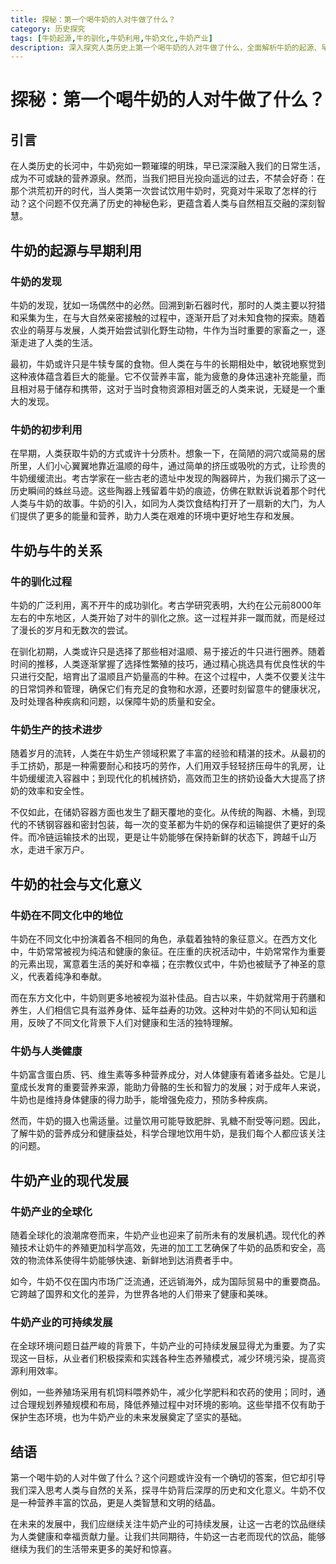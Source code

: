 ```yaml
---
title: 探秘：第一个喝牛奶的人对牛做了什么？
category: 历史探究
tags: [牛奶起源,牛的驯化,牛奶利用,牛奶文化,牛奶产业]
description: 深入探究人类历史上第一个喝牛奶的人对牛做了什么，全面解析牛奶的起源、早期利用、与牛的关系、社会文化意义以及现代产业发展，带你领略牛奶背后的深厚历史与文化内涵。
---
```


# 探秘：第一个喝牛奶的人对牛做了什么？

## 引言

在人类历史的长河中，牛奶宛如一颗璀璨的明珠，早已深深融入我们的日常生活，成为不可或缺的营养源泉。然而，当我们把目光投向遥远的过去，不禁会好奇：在那个洪荒初开的时代，当人类第一次尝试饮用牛奶时，究竟对牛采取了怎样的行动？这个问题不仅充满了历史的神秘色彩，更蕴含着人类与自然相互交融的深刻智慧。

## 牛奶的起源与早期利用

### 牛奶的发现

牛奶的发现，犹如一场偶然中的必然。回溯到新石器时代，那时的人类主要以狩猎和采集为生，在与大自然亲密接触的过程中，逐渐开启了对未知食物的探索。随着农业的萌芽与发展，人类开始尝试驯化野生动物，牛作为当时重要的家畜之一，逐渐走进了人类的生活。

最初，牛奶或许只是牛犊专属的食物。但人类在与牛的长期相处中，敏锐地察觉到这种液体蕴含着巨大的能量。它不仅营养丰富，能为疲惫的身体迅速补充能量，而且相对易于储存和携带，这对于当时食物资源相对匮乏的人类来说，无疑是一个重大的发现。

### 牛奶的初步利用

在早期，人类获取牛奶的方式或许十分质朴。想象一下，在简陋的洞穴或简易的居所里，人们小心翼翼地靠近温顺的母牛，通过简单的挤压或吸吮的方式，让珍贵的牛奶缓缓流出。考古学家在一些古老的遗址中发现的陶器碎片，为我们揭示了这一历史瞬间的蛛丝马迹。这些陶器上残留着牛奶的痕迹，仿佛在默默诉说着那个时代人类与牛奶的故事。牛奶的引入，如同为人类饮食结构打开了一扇新的大门，为人们提供了更多的能量和营养，助力人类在艰难的环境中更好地生存和发展。

## 牛奶与牛的关系

### 牛的驯化过程

牛奶的广泛利用，离不开牛的成功驯化。考古学研究表明，大约在公元前8000年左右的中东地区，人类开始了对牛的驯化之旅。这一过程并非一蹴而就，而是经过了漫长的岁月和无数次的尝试。

在驯化初期，人类或许只是选择了那些相对温顺、易于接近的牛只进行圈养。随着时间的推移，人类逐渐掌握了选择性繁殖的技巧，通过精心挑选具有优良性状的牛只进行交配，培育出了温顺且产奶量高的牛种。在这个过程中，人类不仅要关注牛的日常饲养和管理，确保它们有充足的食物和水源，还要时刻留意牛的健康状况，及时处理各种疾病和问题，以保障牛奶的质量和安全。

### 牛奶生产的技术进步

随着岁月的流转，人类在牛奶生产领域积累了丰富的经验和精湛的技术。从最初的手工挤奶，那是一种需要耐心和技巧的劳作，人们用双手轻轻挤压母牛的乳房，让牛奶缓缓流入容器中；到现代化的机械挤奶，高效而卫生的挤奶设备大大提高了挤奶的效率和安全性。

不仅如此，在储奶容器方面也发生了翻天覆地的变化。从传统的陶器、木桶，到现代的不锈钢容器和密封包装，每一次的变革都为牛奶的保存和运输提供了更好的条件。而冷链运输技术的出现，更是让牛奶能够在保持新鲜的状态下，跨越千山万水，走进千家万户。

## 牛奶的社会与文化意义

### 牛奶在不同文化中的地位

牛奶在不同文化中扮演着各不相同的角色，承载着独特的象征意义。在西方文化中，牛奶常常被视为纯洁和健康的象征。在庄重的庆祝活动中，牛奶常常作为重要的元素出现，寓意着生活的美好和幸福；在宗教仪式中，牛奶也被赋予了神圣的意义，代表着纯净和奉献。

而在东方文化中，牛奶则更多地被视为滋补佳品。自古以来，牛奶就常用于药膳和养生，人们相信它具有滋养身体、延年益寿的功效。这种对牛奶的不同认知和运用，反映了不同文化背景下人们对健康和生活的独特理解。

### 牛奶与人类健康

牛奶富含蛋白质、钙、维生素等多种营养成分，对人体健康有着诸多益处。它是儿童成长发育的重要营养来源，能助力骨骼的生长和智力的发展；对于成年人来说，牛奶也是维持身体健康的得力助手，能增强免疫力，预防多种疾病。

然而，牛奶的摄入也需适量。过量饮用可能导致肥胖、乳糖不耐受等问题。因此，了解牛奶的营养成分和健康益处，科学合理地饮用牛奶，是我们每个人都应该关注的问题。

## 牛奶产业的现代发展

### 牛奶产业的全球化

随着全球化的浪潮席卷而来，牛奶产业也迎来了前所未有的发展机遇。现代化的养殖技术让奶牛的养殖更加科学高效，先进的加工工艺确保了牛奶的品质和安全，高效的物流体系使得牛奶能够快速、新鲜地到达消费者手中。

如今，牛奶不仅在国内市场广泛流通，还远销海外，成为国际贸易中的重要商品。它跨越了国界和文化的差异，为世界各地的人们带来了健康和美味。

### 牛奶产业的可持续发展

在全球环境问题日益严峻的背景下，牛奶产业的可持续发展显得尤为重要。为了实现这一目标，从业者们积极探索和实践各种生态养殖模式，减少环境污染，提高资源利用效率。

例如，一些养殖场采用有机饲料喂养奶牛，减少化学肥料和农药的使用；同时，通过合理规划养殖规模和布局，降低养殖过程中对环境的影响。这些举措不仅有助于保护生态环境，也为牛奶产业的未来发展奠定了坚实的基础。

## 结语

第一个喝牛奶的人对牛做了什么？这个问题或许没有一个确切的答案，但它却引导我们深入思考人类与自然的关系，探寻牛奶背后深厚的历史和文化意义。牛奶不仅是一种营养丰富的饮品，更是人类智慧和文明的结晶。

在未来的发展中，我们应继续关注牛奶产业的可持续发展，让这一古老的饮品继续为人类健康和幸福贡献力量。让我们共同期待，牛奶这一古老而现代的饮品，能够继续为我们的生活带来更多的美好和惊喜。